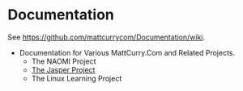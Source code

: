 # Documentation

See https://github.com/mattcurrycom/Documentation/wiki.

* Documentation for Various MattCurry.Com and Related Projects.
  * The NAOMI Project
  * [The Jasper Project](https://github.com/mattcurrycom/Documentation/wiki/Jasper---Documentation)
  * The Linux Learning Project
